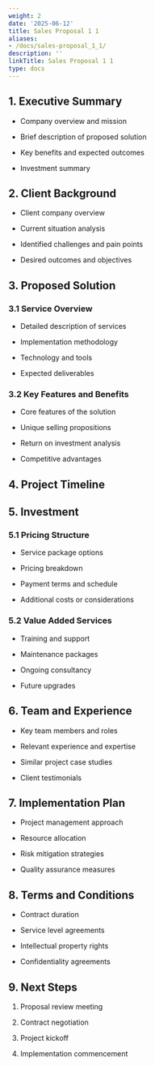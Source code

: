 ```yaml
---
weight: 2
date: '2025-06-12'
title: Sales Proposal 1 1
aliases:
- /docs/sales-proposal_1_1/
description: ''
linkTitle: Sales Proposal 1 1
type: docs
---
```


## 1. Executive Summary

- Company overview and mission

- Brief description of proposed solution

- Key benefits and expected outcomes

- Investment summary

## 2. Client Background

- Client company overview

- Current situation analysis

- Identified challenges and pain points

- Desired outcomes and objectives

## 3. Proposed Solution

### 3.1 Service Overview

- Detailed description of services

- Implementation methodology

- Technology and tools

- Expected deliverables

### 3.2 Key Features and Benefits

- Core features of the solution

- Unique selling propositions

- Return on investment analysis

- Competitive advantages

## 4. Project Timeline

<!-- Unsupported block type: table -->

## 5. Investment

### 5.1 Pricing Structure

- Service package options

- Pricing breakdown

- Payment terms and schedule

- Additional costs or considerations

### 5.2 Value Added Services

- Training and support

- Maintenance packages

- Ongoing consultancy

- Future upgrades

## 6. Team and Experience

- Key team members and roles

- Relevant experience and expertise

- Similar project case studies

- Client testimonials

## 7. Implementation Plan

- Project management approach

- Resource allocation

- Risk mitigation strategies

- Quality assurance measures

## 8. Terms and Conditions

- Contract duration

- Service level agreements

- Intellectual property rights

- Confidentiality agreements

## 9. Next Steps

1. Proposal review meeting

1. Contract negotiation

1. Project kickoff

1. Implementation commencement